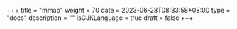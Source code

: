 +++
title = "mmap"
weight = 70
date = 2023-06-28T08:33:58+08:00
type = "docs"
description = ""
isCJKLanguage = true
draft = false
+++